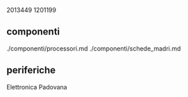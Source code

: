 2013449
1201199
## componenti
./componenti/processori.md
./componenti/schede_madri.md
## periferiche
Elettronica Padovana
